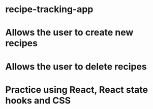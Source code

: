 # recipe-tracking-app
# Allows the user to create new recipes
# Allows the user to delete recipes
# Practice using React, React state hooks and CSS

